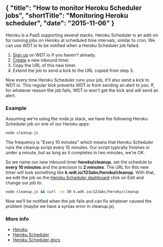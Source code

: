 {
  "title": "How to monitor Heroku Scheduler jobs",
  "shortTitle": "Monitoring Heroku scheduler",
  "date": "2015-11-06"
}
---
Heroku is a PaaS supporting several stacks. Heroku Scheduler is an add-on for running jobs on Heroku at scheduled time intervals, similar to cron. We can use WDT.io to be notified when a Heroku Scheduler job failed.

1. [Sign up](https://wdt.io/signup) on WDT.io if you haven't already.
2. [Create](inbound_timer.html) a new inbound timer.
3. Copy the URL of this new timer.
4. Extend the job to send a kick to the URL copied from step 3.

Now every time Heroku Scheduler runs your job, it'll also send a kick to WDT.io. This regular kick prevents WDT.io from sending an alert to you. If, for whatever reason the job fails, WDT.io won't get the kick and will send an alert.


### Example

Assuming we're using the node.js stack, we have the following Heroku Scheduler job on one of our Heroku apps:

```bash
node cleanup.js
```
The frequency is "Every 10 minutes" which means that Heroku Scheduler runs the cleanup script every 10 minutes. Our script typically finishes in under a minute, but as long as it completes in two minutes, we're OK.

So we name our new inbound timer **heroku/cleanup**, set the schedule to **every 10 minutes** and the precision to **2 minutes**. The URL for this new timer will look something like **k.wdt.io/123abc/heroku/cleanup**. With that, we edit the job on the [Heroku Scheduler dashboard](https://scheduler.heroku.com/dashboard) click on Edit and change our job to:

```bash
node cleanup.js && curl -sm 30 k.wdt.io/123abc/heroku/cleanup
```
Now we'll be notified when the job fails and can fix whatever caused the problem (maybe we have a syntax error in cleanup.js).

### More info

- [Heroku](https://heroku.com)
- [Heroku Scheduler](https://elements.heroku.com/addons/scheduler)
- [Heroku Scheduler docs](https://devcenter.heroku.com/articles/scheduler)
